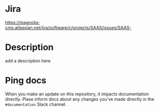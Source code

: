 # Jira

https://magnolia-cms.atlassian.net/jira/software/c/projects/SAAS/issues/SAAS-

# Description

add a description here

# Ping docs

When you make an update on this repository, it impacts documentation directly. Plase inform docs about any changes you've made directly in the `#documentation` Slack channel.

